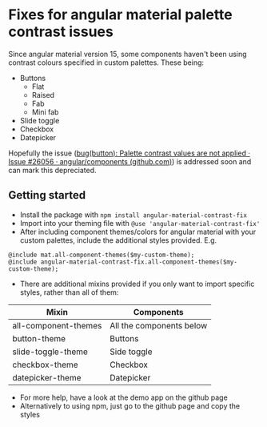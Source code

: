 # Fixes for angular material palette contrast issues
Since angular material version 15, some components haven't been using contrast colours specified in custom palettes. These being:
- Buttons
	- Flat
	- Raised
	- Fab
	- Mini fab
- Slide toggle
- Checkbox
- Datepicker

Hopefully the issue ([bug(button): Palette contrast values are not applied · Issue #26056 · angular/components (github.com)](https://github.com/angular/components/issues/26056#issuecomment-1823079154)) is addressed soon and can mark this depreciated.
## Getting started
- Install the package with `npm install angular-material-contrast-fix`
- Import into your theming file with `@use 'angular-material-contrast-fix'`
- After including component themes/colors for angular material with your custom palettes, include the additional styles provided. E.g.
```
@include mat.all-component-themes($my-custom-theme);
@include angular-material-contrast-fix.all-component-themes($my-custom-theme);
```

- There are additional mixins provided if you only want to import specific styles, rather than all of them:

| Mixin | Components |
| -- | -- |
| all-component-themes | All the components below |
| button-theme | Buttons |
| slide-toggle-theme | Side toggle |
| checkbox-theme | Checkbox |
| datepicker-theme | Datepicker |

- For more help, have a look at the demo app on the github page
- Alternatively to using npm, just go to the github page and copy the styles
